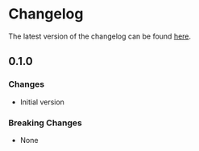 # Changelog

The latest version of the changelog can be found [here](/Azure/bicep-registry-modules/blob/main/avm/ptn/subscription/service-health-alerts/CHANGELOG.md).

## 0.1.0

### Changes

- Initial version

### Breaking Changes

- None
